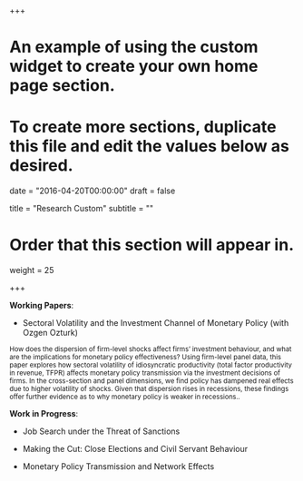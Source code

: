 +++
# An example of using the custom widget to create your own home page section.
# To create more sections, duplicate this file and edit the values below as desired.

date = "2016-04-20T00:00:00"
draft = false

title = "Research Custom"
subtitle = ""

# Order that this section will appear in.
weight = 25

+++

<b>Working Papers</b>:

+ Sectoral Volatility and the Investment Channel of Monetary Policy (with Ozgen Ozturk)
<p><small>How does the dispersion of firm-level shocks affect firms’ investment behaviour, and what are the
implications for monetary policy effectiveness? Using firm-level panel data, this paper explores how
sectoral volatility of idiosyncratic productivity (total factor productivity in revenue, TFPR) affects monetary
policy transmission via the investment decisions of firms. In the cross-section and panel dimensions,
we find policy has dampened real effects due to higher volatility of shocks. Given that dispersion
rises in recessions, these findings offer further evidence as to why monetary policy is weaker in recessions..</small></p> 

<b>Work in Progress</b>:

+ Job Search under the Threat of Sanctions

+ Making the Cut: Close Elections and Civil Servant Behaviour

+ Monetary Policy Transmission and Network Effects
